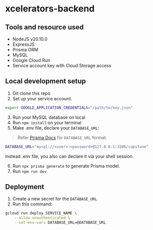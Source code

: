 # xcelerators-backend

## Tools and resource used

- NodeJS v20.10.0
- ExpressJS
- Prisma ORM
- MySQL
- Google Cloud Run
- Service account key with Cloud Storage access

## Local development setup

1. Git clone this repo
2. Set up your service account.
```sh
export GOOGLE_APPLICATION_CREDENTIALS="/path/to/key.json"
```
3. Run your MySQL database on local
4. Run `npm install` on your terminal
5. Make .env file, declare your `DATABASE_URL`:

> Refer [Prisma Docs](https://www.prisma.io/docs/orm/reference/connection-urls#mysql) for `DATABASE_URL` format.

```sh
DATABASE_URL="mysql://<user>:<password>@127.0.0.1:3306/capstone"
```
Instead .env file, you also can declare it via your shell session.

6. Run `npx prisma generate` to generate Prisma model.
7. Run `npm run dev`

## Deployment

1. Create a new secret for the `DATABASE_URL`
2. Run this command:
```sh
gcloud run deploy SERVICE_NAME \
    --allow-unauthenticated \
    --set-env-vars DATABASE_URL=@DATABASE_URL
```